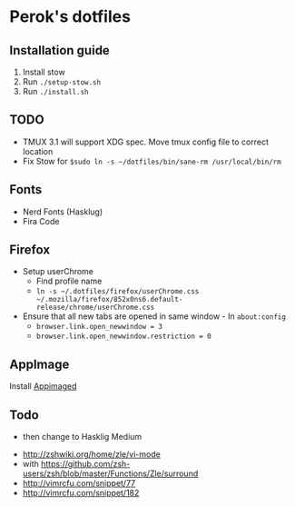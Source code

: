# Perok's dotfiles


Installation guide
------------------

1) Install stow
2) Run `./setup-stow.sh`
2) Run `./install.sh`



## TODO
- TMUX 3.1 will support XDG spec. Move tmux config file to correct location
- Fix Stow for `$sudo ln -s ~/dotfiles/bin/sane-rm /usr/local/bin/rm`

## Fonts

- Nerd Fonts (Hasklug)
- Fira Code


## Firefox

- Setup userChrome
  - Find profile name
  - `ln -s ~/.dotfiles/firefox/userChrome.css ~/.mozilla/firefox/852x0ns6.default-release/chrome/userChrome.css`
- Ensure that all new tabs are opened in same window - In `about:config`
  - `browser.link.open_newwindow = 3`
  - `browser.link.open_newwindow.restriction = 0`

## AppImage

Install [Appimaged](https://github.com/AppImage/appimaged)

Todo
----

- then change to Hasklig Medium
* http://zshwiki.org/home/zle/vi-mode
* with https://github.com/zsh-users/zsh/blob/master/Functions/Zle/surround
* http://vimrcfu.com/snippet/77
* http://vimrcfu.com/snippet/182

